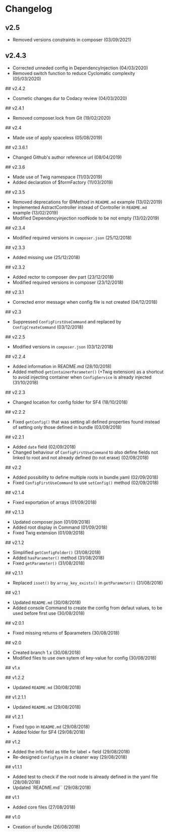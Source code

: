 # Changelog

## v2.5

- Removed versions constraints in composer (03/09/2021)

## v2.4.3

- Corrected unneded config in DependencyInjection (04/03/2020)
- Removed switch function to reduce Cyclomatic complexity (05/03/2020)

## v2.4.2

- Cosmetic changes dur to Codacy review (04/03/2020)

## v2.4.1

- Removed composer.lock from Git (19/02/2020)

## v2.4

- Made use of apply spaceless (05/08/2019)

## v2.3.6.1

- Changed Github's author reference url (08/04/2019)

## v2.3.6

- Made use of Twig namespace (11/03/2019)
- Added declaration of $formFactory (11/03/2019)

## v2.3.5

- Removed deprecations for @Method in `README.md` example (13/02/2019)
- Implemented AstractController instead of Controller in `README.md` example (13/02/2019)
- Modified Dependencyinjection rootNode to be not empty (13/02/2019)

## v2.3.4

- Modified required versions in `composer.json` (25/12/2018)

## v2.3.3

- Added missing use (25/12/2018)

## v2.3.2

- Added rector to composer dev part (23/12/2018)
- Modified required versions in composer (23/12/2018)

## v2.3.1

- Corrected error message when config file is not created (04/12/2018)

## v2.3

- Suppressed `ConfigFirstUseCommand` and replaced by `ConfigCreateCommand` (03/12/2018)

## v2.2.5

- Modified versions in `composer.json` (03/12/2018)

## v2.2.4

- Added information in README.md (28/10/2018)
- Added method `getContainerParameter()` (+Twig extension) as a shortcut to avoid injecting container when `ConfigService` is already injected (31/10/2018)

## v2.2.3

- Changed location for config folder for SF4 (18/10/2018)

## v2.2.2

- Fixed `getConfig()` that was setting all defined properties found instead of setting only those defined in bundle (03/09/2018)

## v2.2.1

- Added `date` field (02/09/2018)
- Changed behaviour of `ConfigFirstUseCommand` to also define fields not linked to root and not already defined (to not erase) (02/09/2018)

## v2.2

- Added possibility to define multiple roots in bundle.yaml (02/09/2018)
- Fixed `ConfigFirstUseCommand` to use `setConfig()` method (02/09/2018)

## v2.1.4

- Fixed exportation of arrays (01/09/2018)

## v2.1.3

- Updated composer.json (01/09/2018)
- Added root display in Command (01/09/2018)
- Fixed Twig extension (01/09/2018)

## v2.1.2

- Simplified `getConfigFolder()` (31/08/2018)
- Added `hasParameter()` method (31/08/2018)
- Fixed `getParameter()` (31/08/2018)

## v2.1.1

- Replaced `isset()` by `array_key_exists()` in `getParameter()` (31/08/2018)

## v2.1

- Updated `README.md` (30/08/2018)
- Added console Command to create the config from defaut values, to be used before first use (30/08/2018)

## v2.0.1

- Fixed missing returns of $parameters (30/08/2018)

## v2.0

- Created branch 1.x (30/08/2018)
- Modified files to use own sytem of key-value for config (30/08/2018)

## v1.x

## v1.2.2

- Updated `README.md` (30/08/2018)

## v1.2.1.1

- Updated `README.md` (29/08/2018)

## v1.2.1

- Fixed typo in `README.md` (29/08/2018)
- Added folder for SF4 (29/08/2018)

## v1.2

- Added the info field as title for label + field (29/08/2018)
- Re-designed `ConfigType` in a cleaner way (29/08/2018)

## v1.1.1

- Added test to check if the root node is already defined in the yaml file (28/08/2018)
- Updated `README.md`` (29/08/2018)

## v1.1

- Added core files (27/08/2018)

## v1.0

- Creation of bundle (26/08/2018)
